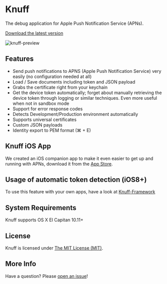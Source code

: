 # Knuff
The debug application for Apple Push Notification Service (APNs).

[Download the latest version](https://github.com/KnuffApp/Knuff/releases "Download")

![knuff-preview](https://cloud.githubusercontent.com/assets/499192/12481271/36b610e0-c048-11e5-9be6-ee9e996036a2.png)

## Features
* Send push notifications to APNS (Apple Push Notification Service) very easily (no configuration needed at all)
* Load / Save documents including token and JSON payload
* Grabs the certificate right from your keychain
* Get the device token automatically; forget about manually retrieving the device token through logging or similar techniques. Even more useful when not in sandbox mode
* Support for error response codes
* Detects Development/Production environment automatically
* Supports universal certificates
* Custom JSON payloads
* Identity export to PEM format (⌘ + E)

## Knuff iOS App

We created an iOS companion app to make it even easier to get up and running with APNs, download it from the [App Store](https://itunes.apple.com/us/app/knuff-the-apns-debug-tool/id993435856).

## Usage of automatic token detection (iOS8+)

To use this feature with your own apps, have a look at [Knuff-Framework](https://github.com/KnuffApp/Knuff-Framework)

## System Requirements

Knuff supports OS X El Capitan 10.11+

## License

Knuff is licensed under [The MIT License (MIT)](LICENSE).

## More Info

Have a question? Please [open an issue](https://github.com/KnuffApp/Knuff/issues/new)!
